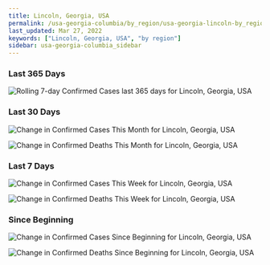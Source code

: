 ```yaml
---
title: Lincoln, Georgia, USA
permalink: /usa-georgia-columbia/by_region/usa-georgia-lincoln-by_region.html
last_updated: Mar 27, 2022
keywords: ["Lincoln, Georgia, USA", "by region"]
sidebar: usa-georgia-columbia_sidebar
---
```


<h3>Last 365 Days</h3>

![Rolling 7-day Confirmed Cases last 365 days for Lincoln, Georgia, USA](/covid_tracker/images/graphs/usa-georgia-lincoln-weekly_totals_graph.png)

<h3>Last 30 Days</h3>

![Change in Confirmed Cases This Month for Lincoln, Georgia, USA](/covid_tracker/images/graphs/usa-georgia-lincoln-delta_confirmed-30_days_graph.png)

![Change in Confirmed Deaths This Month for Lincoln, Georgia, USA](/covid_tracker/images/graphs/usa-georgia-lincoln-delta_deaths-30_days_graph.png)

<h3>Last 7 Days</h3>

![Change in Confirmed Cases This Week for Lincoln, Georgia, USA](/covid_tracker/images/graphs/usa-georgia-lincoln-delta_confirmed-7_days_graph.png)

![Change in Confirmed Deaths This Week for Lincoln, Georgia, USA](/covid_tracker/images/graphs/usa-georgia-lincoln-delta_deaths-7_days_graph.png)

<h3>Since Beginning</h3>

![Change in Confirmed Cases Since Beginning for Lincoln, Georgia, USA](/covid_tracker/images/graphs/usa-georgia-lincoln-delta_confirmed-since_beginning_graph.png)

![Change in Confirmed Deaths Since Beginning for Lincoln, Georgia, USA](/covid_tracker/images/graphs/usa-georgia-lincoln-delta_deaths-since_beginning_graph.png)
